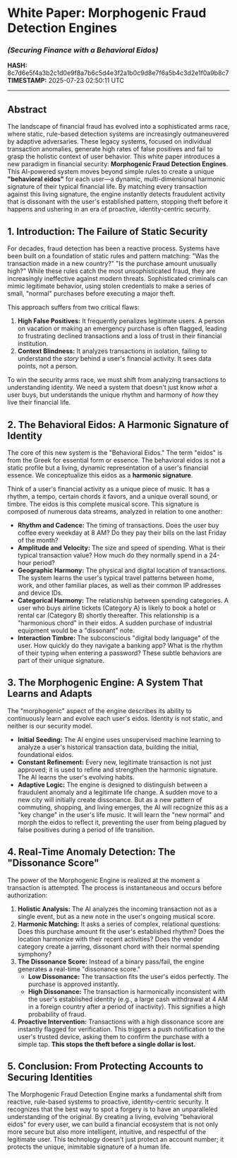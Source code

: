 # White Paper: Morphogenic Fraud Detection Engines
### *(Securing Finance with a Behavioral Eidos)*

**HASH:** 8c7d6e5f4a3b2c1d0e9f8a7b6c5d4e3f2a1b0c9d8e7f6a5b4c3d2e1f0a9b8c7  
**TIMESTAMP:** 2025-07-23 02:50:11 UTC

***

## Abstract

The landscape of financial fraud has evolved into a sophisticated arms race, where static, rule-based detection systems are increasingly outmaneuvered by adaptive adversaries. These legacy systems, focused on individual transaction anomalies, generate high rates of false positives and fail to grasp the holistic context of user behavior. This white paper introduces a new paradigm in financial security: **Morphogenic Fraud Detection Engines**. This AI-powered system moves beyond simple rules to create a unique **"behavioral eidos"** for each user—a dynamic, multi-dimensional harmonic signature of their typical financial life. By matching every transaction against this living signature, the engine instantly detects fraudulent activity that is dissonant with the user's established pattern, stopping theft before it happens and ushering in an era of proactive, identity-centric security.

## 1. Introduction: The Failure of Static Security

For decades, fraud detection has been a reactive process. Systems have been built on a foundation of static rules and pattern matching: "Was the transaction made in a new country?" "Is the purchase amount unusually high?" While these rules catch the most unsophisticated fraud, they are increasingly ineffective against modern threats. Sophisticated criminals can mimic legitimate behavior, using stolen credentials to make a series of small, "normal" purchases before executing a major theft.

This approach suffers from two critical flaws:

1. **High False Positives:** It frequently penalizes legitimate users. A person on vacation or making an emergency purchase is often flagged, leading to frustrating declined transactions and a loss of trust in their financial institution.
2. **Context Blindness:** It analyzes transactions in isolation, failing to understand the *story* behind a user's financial activity. It sees data points, not a person.

To win the security arms race, we must shift from analyzing transactions to understanding identity. We need a system that doesn't just know *what* a user buys, but understands the unique rhythm and harmony of *how* they live their financial life.

## 2. The Behavioral Eidos: A Harmonic Signature of Identity

The core of this new system is the "Behavioral Eidos." The term "eidos" is from the Greek for essential form or essence. The behavioral eidos is not a static profile but a living, dynamic representation of a user's financial essence. We conceptualize this eidos as a **harmonic signature**.

Think of a user's financial activity as a unique piece of music. It has a rhythm, a tempo, certain chords it favors, and a unique overall sound, or timbre. The eidos is this complete musical score. This signature is composed of numerous data streams, analyzed in relation to one another:

* **Rhythm and Cadence:** The timing of transactions. Does the user buy coffee every weekday at 8 AM? Do they pay their bills on the last Friday of the month?
* **Amplitude and Velocity:** The size and speed of spending. What is their typical transaction value? How much do they normally spend in a 24-hour period?
* **Geographic Harmony:** The physical and digital location of transactions. The system learns the user's typical travel patterns between home, work, and other familiar places, as well as their common IP addresses and device IDs.
* **Categorical Harmony:** The relationship between spending categories. A user who buys airline tickets (Category A) is likely to book a hotel or rental car (Category B) shortly thereafter. This relationship is a "harmonious chord" in their eidos. A sudden purchase of industrial equipment would be a "dissonant" note.
* **Interaction Timbre:** The subconscious "digital body language" of the user. How quickly do they navigate a banking app? What is the rhythm of their typing when entering a password? These subtle behaviors are part of their unique signature.

## 3. The Morphogenic Engine: A System That Learns and Adapts

The "morphogenic" aspect of the engine describes its ability to continuously learn and evolve each user's eidos. Identity is not static, and neither is our security model.

* **Initial Seeding:** The AI engine uses unsupervised machine learning to analyze a user's historical transaction data, building the initial, foundational eidos.
* **Constant Refinement:** Every new, legitimate transaction is not just approved; it is used to refine and strengthen the harmonic signature. The AI learns the user's evolving habits.
* **Adaptive Logic:** The engine is designed to distinguish between a fraudulent anomaly and a legitimate life change. A sudden move to a new city will initially create dissonance. But as a new pattern of commuting, shopping, and living emerges, the AI will recognize this as a "key change" in the user's life music. It will learn the "new normal" and morph the eidos to reflect it, preventing the user from being plagued by false positives during a period of life transition.

## 4. Real-Time Anomaly Detection: The "Dissonance Score"

The power of the Morphogenic Engine is realized at the moment a transaction is attempted. The process is instantaneous and occurs before authorization:

1. **Holistic Analysis:** The AI analyzes the incoming transaction not as a single event, but as a new note in the user's ongoing musical score.
2. **Harmonic Matching:** It asks a series of complex, relational questions: Does this purchase amount fit the user's established rhythm? Does the location harmonize with their recent activities? Does the vendor category create a jarring, dissonant chord with their normal spending symphony?
3. **The Dissonance Score:** Instead of a binary pass/fail, the engine generates a real-time "dissonance score."
   * **Low Dissonance:** The transaction fits the user's eidos perfectly. The purchase is approved instantly.
   * **High Dissonance:** The transaction is harmonically inconsistent with the user's established identity (e.g., a large cash withdrawal at 4 AM in a foreign country after a period of inactivity). This signifies a high probability of fraud.
4. **Proactive Intervention:** Transactions with a high dissonance score are instantly flagged for verification. This triggers a push notification to the user's trusted device, asking them to confirm the purchase with a simple tap. **This stops the theft before a single dollar is lost.**

## 5. Conclusion: From Protecting Accounts to Securing Identities

The Morphogenic Fraud Detection Engine marks a fundamental shift from reactive, rule-based systems to proactive, identity-centric security. It recognizes that the best way to spot a forgery is to have an unparalleled understanding of the original. By creating a living, evolving "behavioral eidos" for every user, we can build a financial ecosystem that is not only more secure but also more intelligent, intuitive, and respectful of the legitimate user. This technology doesn't just protect an account number; it protects the unique, inimitable signature of a human life.
